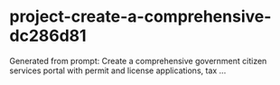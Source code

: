 # project-create-a-comprehensive-dc286d81
Generated from prompt: Create a comprehensive government citizen services portal with permit and license applications, tax ...
